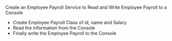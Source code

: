 Create an Employee
Payroll Service to Read
and Write Employee
Payroll to a Console 
- Create Employee Payroll Class of id, name and Salary 
- Read the information from the Console 
- Finally write the Employee Payroll to the Console